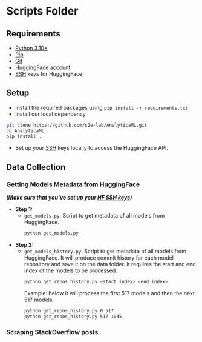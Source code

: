 # Scripts Folder

## Requirements
- [Python 3.10+](https://www.python.org/downloads/)
- [Pip](https://pip.pypa.io/en/stable/installation/)
- [Git](https://git-scm.com/downloads)
- [HuggingFace](https://huggingface.co/) account
- [SSH](https://huggingface.co/docs/hub/en/security-git-ssh) keys for HuggingFace.

## Setup
- Install the required packages using `pip install -r requirements.txt`
- Install our local dependency 
```bash
git clone https://github.com/s2e-lab/AnalyticaML.git
cd AnalyticaML
pip install .
```
- Set up your [SSH](https://huggingface.co/docs/hub/en/security-git-ssh) keys locally to access the HuggingFace API.


## Data Collection

### Getting Models Metadata from HuggingFace
***(Make sure that you've set up your [HF SSH keys](https://huggingface.co/docs/hub/en/security-git-ssh))***

- **Step 1:**
  - `get_models.py`: Script to get metadata of all models from HuggingFace. 
    ```bash
    python get_models.py
    ```
- **Step 2:**
  - `get_models_history.py`: Script to get metadata of all models from HuggingFace. 
  It will produce commit history for each model repository and save it on the data folder. 
  It requires the start and end index of the models to be processed.
    ```bash
    python get_repos_history.py <start_index> <end_index>
    ```
    Example: below it will process the first 517 models and then the next 517 models.
    ```bash
    python get_repos_history.py 0 517
    python get_repos_history.py 517 1035 
    ```

### Scraping StackOverflow posts
